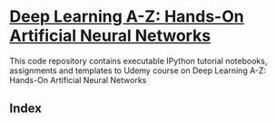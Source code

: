 # [Deep Learning A-Z: Hands-On Artificial Neural Networks](https://www.udemy.com/course/deeplearning/)

This code repository contains executable IPython tutorial notebooks, assignments and templates to Udemy course on Deep Learning A-Z: Hands-On Artificial Neural Networks

## Index
